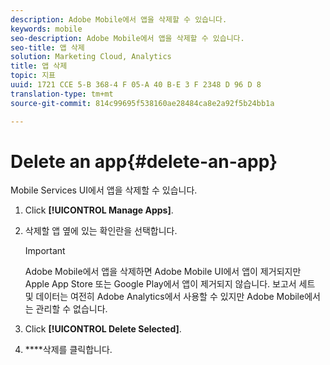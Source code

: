 ```yaml
---
description: Adobe Mobile에서 앱을 삭제할 수 있습니다.
keywords: mobile
seo-description: Adobe Mobile에서 앱을 삭제할 수 있습니다.
seo-title: 앱 삭제
solution: Marketing Cloud, Analytics
title: 앱 삭제
topic: 지표
uuid: 1721 CCE 5-B 368-4 F 05-A 40 B-E 3 F 2348 D 96 D 8
translation-type: tm+mt
source-git-commit: 814c99695f538160ae28484ca8e2a92f5b24bb1a

---
```



# Delete an app{#delete-an-app}

Mobile Services UI에서 앱을 삭제할 수 있습니다.

1. Click **[!UICONTROL Manage Apps]**.
1. 삭제할 앱 옆에 있는 확인란을 선택합니다.

   >[!IMPORTANT]
   >
   >Adobe Mobile에서 앱을 삭제하면 Adobe Mobile UI에서 앱이 제거되지만 Apple App Store 또는 Google Play에서 앱이 제거되지 않습니다. 보고서 세트 및 데이터는 여전히 Adobe Analytics에서 사용할 수 있지만 Adobe Mobile에서는 관리할 수 없습니다.

1. Click **[!UICONTROL Delete Selected]**.
1. ****&#x200B;삭제를 클릭합니다.
